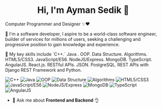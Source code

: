 <h1 align="center">Hi, I'm Ayman Sedik 👋</h1>

<p>Computer Programmer and Designer ✨❤️</p>
<p>📌 I'm a software developer, I aspire to be a world-class software engineer, builder of services for millions of users, 
 seeking a challenging and progressive position to gain knowledge and experience.</p>
 
<p>📌 My key skills include `C++.` Java . OOP. Data Structure. Algorithms. HTML5/CSS3. JavaScript/ES6. 
 NodeJS/Express. MongoDB. TypeScript. AngularJS. React.js. RESTful APIs. JSON. PostgreSQL. REST 
 APIs with Django REST Framework and Python.</p>
 
![C++](https://img.shields.io/badge/C++-%23f2f2f2.svg?style=for-the-badge&logo=C++&logoColor=5294E2)
![Java](https://img.shields.io/badge/Java-%23f2f2f2.svg?style=for-the-badge&logo=Java&logoColor=5294E2)
![OOP](https://img.shields.io/badge/OOP-%23f2f2f2.svg?style=for-the-badge&logo=OOP&logoColor=5294E2)
![Data Structure](https://img.shields.io/badge/Data_Structure-%23f2f2f2.svg?style=for-the-badge&logo=Data_Structure&logoColor=5294E2)
![Algorithms](https://img.shields.io/badge/Algorithms-%23f2f2f2.svg?style=for-the-badge&logo=Algorithms&logoColor=5294E2)
![HTML5/CSS3](https://img.shields.io/badge/HTML5/CSS3-%23f2f2f2.svg?style=for-the-badge&logo=HTML5/CSS3&logoColor=5294E2)
![JavaScript/ES6](https://img.shields.io/badge/JavaScript/ES6-%23f2f2f2.svg?style=for-the-badge&logo=JavaScript/ES6&logoColor=5294E2)
![NodeJS/Express](https://img.shields.io/badge/NodeJS/Express-%23f2f2f2.svg?style=for-the-badge&logo=NodeJS/Express&logoColor=5294E2)
![MongoDB](https://img.shields.io/badge/MongoDB-%23f2f2f2.svg?style=for-the-badge&logo=MongoDB&logoColor=5294E2)
![TypeScript](https://img.shields.io/badge/TypeScript-%23f2f2f2.svg?style=for-the-badge&logo=TypeScript&logoColor=5294E2)
![AngularJS](https://img.shields.io/badge/AngularJS-%23f2f2f2.svg?style=for-the-badge&logo=AngularJS&logoColor=5294E2)

- 💬 Ask me about **Frontend and Backend** 👌
